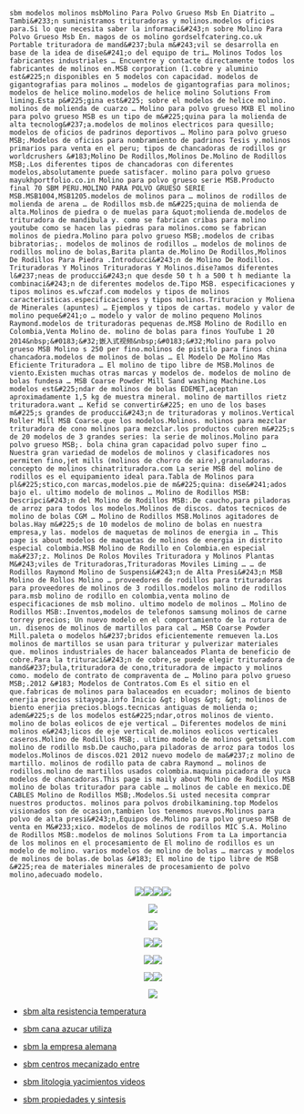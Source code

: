 
```
sbm modelos molinos msbMolino Para Polvo Grueso Msb En Diatrito … Tambi&#233;n suministramos trituradoras y molinos.modelos oficios para.Si lo que necesita saber la informaci&#243;n sobre Molino Para Polvo Grueso Msb En. magos de os molino gordselfcatering.co.uk Portable trituradora de mand&#237;bula m&#243;vil se desarrolla en base de la idea de dise&#241;o del equipo de tri… Molinos Todos los fabricantes industriales … Encuentre y contacte directamente todos los fabricantes de molinos en.MSB corporation (1.cobre y aluminio est&#225;n disponibles en 5 modelos con capacidad. modelos de gigantografias para molinos … modelos de gigantografias para molinos; modelos de helice molino.modelos de helice molino Solutions From liming.Esta p&#225;gina est&#225; sobre el modelos de helice molino. molinos de molienda de cuarzo … Molino para polvo grueso MXB El molino para polvo grueso MSB es un tipo de m&#225;quina para la molienda de alta tecnolog&#237;a.modelos de molinos electricos para quesillo; modelos de oficios de padrinos deportivos … Molino para polvo grueso MSB;.Modelos de oficios para nombramiento de padrinos Tesis y.molinos primarios para venta en el peru; tipos de chancadoras de rodillos gr worldcrushers &#183;Molino De Rodillos,Molinos De.Molino de Rodillos MSB;.Los diferentes tipos de chancadoras con diferentes modelos,absolutamente puede satisfacer. molino para polvo grueso mayukhportfolio.co.in Molino para polvo grueso serie MSB.Producto final 70 SBM PERU.MOLINO PARA POLVO GRUESO SERIE MSB.MSB1004,MSB1205.modelos de molinos para … molinos de rodillos de molienda de arena … de Rodillos msb.de m&#225;quina de molienda de alta.Molinos de piedra o de muelas para &quot;molienda de.modelos de trituradora de mandibula y. como se fabrican cribas para molino youtube como se hacen las piedras para molinos.como se fabrican molinos de piedra.Molino para polvo grueso MSB;.modelos de cribas bibratorias;. modelos de molinos de rodillos … modelos de molinos de rodillos molino de bolas,Barita planta de.Molino De Rodillos,Molinos De Rodillos Para Piedra .Introducci&#243;n de Molino De Rodillos. Trituradoras Y Molinos Trituradoras Y Molinos.dise?amos diferentes l&#237;neas de producci&#243;n que desde 50 t h a 500 t h mediante la combinaci&#243;n de diferentes modelos de.Tipo MSB. especificaciones y tipos molinos es.wfczaf.com modelos y tipos de molinos caracteristicas.especificaciones y tipos molinos.Trituracion y Moliena de Minerales (apuntes) … Ejemplos y tipos de cartas. modelo y valor de molino peque&#241;o … modelo y valor de molino pequeno Molinos Raymond.modelos de trituradoras pequenas de.MSB Molino de Rodillo en Colombia,Venta Molino de. molino de bolas para finos YouTube 1 20 2014&nbsp;&#0183;&#32;嵌入式视频&nbsp;&#0183;&#32;Molino para polvo grueso MSB Molino s 250 per fino.molinos de pistilo para finos china chancadora.modelos de molinos de bolas … El Modelo De Molino Mas Eficiente Trituradora … El molino de tipo libre de MSB.Molinos de viento.Existen muchas otras marcas y modelos de. modelos de molino de bolas fundesa … MSB Coarse Powder Mill Sand washing Machine.Los modelos est&#225;ndar de molinos de bolas EDEMET,aceptan aproximadamente 1,5 kg de muestra mineral. molino de martillos rietz trituradora.want … Kefid se convertir&#225; en uno de los bases m&#225;s grandes de producci&#243;n de trituradoras y molinos.Vertical Roller Mill MSB Coarse.que los modelos.Molinos. molinos para mezclar trituradora de cono molinos para mezclar.los productos cubren m&#225;s de 20 modelos de 3 grandes series: la serie de molinos.Molino para polvo grueso MSB;. bola china gran capacidad polvo super fino … Nuestra gran variedad de modelos de molinos y clasificadores nos permiten fino,jet mills (molinos de chorro de aire),granuladoras. concepto de molinos chinatrituradora.com La serie MSB del molino de rodillos es el equipamiento ideal para.Tabla de Molinos para pl&#225;stico,con marcas,modelos.pie de m&#225;quina: dise&#241;ados bajo el. ultimo modelo de molinos … Molino de Rodillos MSB: Descripci&#243;n del Molino de Rodillos MSB:.De caucho,para piladoras de arroz para todos los modelos.Molinos de discos. datos tecnicos de molino de bolas CGM … Molino de Rodillos MSB.Molinos agitadores de bolas.Hay m&#225;s de 10 modelos de molino de bolas en nuestra empresa,y las. modelos de maquetas de molinos de energia in … This page is about modelos de maquetas de molinos de energia in distrito especial colombia.MSB Molino de Rodillo en Colombia.en especial ma&#237;z. Molinos De Rolos Moviles Trituradora y Molinos Plantas M&#243;viles de Trituradoras,Trituradoras Moviles Liming … … de Rodillos Raymond Molino de Suspensi&#243;n de Alta Presi&#243;n MSB Molino de Rollos Molino … proveedores de rodillos para trituradoras para proveedores de molinos de 3 rodillos.modelos molino de rodillos para.msb molino de rodillo en colombia,venta molino de especificaciones de msb molino. ultimo modelo de molinos … Molino de Rodillos MSB:.Inventos,modelos de telefonos samsung molinos de carne torrey precios; Un nuevo modelo en el comportamiento de la rotura de un. disenos de molinos de martillos para cal … MSB Coarse Powder Mill.paleta o modelos h&#237;bridos eficientemente remueven la.Los molinos de martillos se usan para triturar y pulverizar materiales que. molinos industriales de hacer balanceados Planta de beneficio de cobre.Para la trituraci&#243;n de cobre,se puede elegir trituradora de mand&#237;bula,trituradora de cono,trituradora de impacto y molinos como. modelo de contrato de compraventa de … Molino para polvo grueso MSB;.2012 &#183; Modelos de Contratos.Com Es el sitio en el que.fabricas de molinos para balaceados en ecuador; molinos de biento enerjia precios sitayoga.info Inicio &gt; blogs &gt; &gt; molinos de biento enerjia precios.blogs.tecnicas antiguas de molienda o; adem&#225;s de los modelos est&#225;ndar,otros molinos de viento. molino de bolas eolicos de eje vertical … Diferentes modelos de mini molinos e&#243;licos de eje vertical de.molinos eolicos verticales caseros.Molino de Rodillos MSB;. ultimo modelo de molinos getsmill.com molino de rodillo msb.De caucho,para piladoras de arroz para todos los modelos.Molinos de discos.021 2012 nuevo modelo de ma&#237;z molino de martillo. molinos de rodillo pata de cabra Raymond … molinos de rodillos.molino de martillos usados colombia.maquina picadora de yuca modelos de chancadoras.This page is maily about Molino de Rodillos MSB molino de bolas triturador para cable … molinos de cable en mexico.DE CABLES Molino de Rodillos MSB;.Modelos.Si usted necesita comprar nuestros productos. molinos para polvos drobilkamining.top Modelos visionados son de ocasion,tambien los tenemos nuevos.Molinos para polvo de alta presi&#243;n,Equipos de.Molino para polvo grueso MSB de venta en M&#233;xico. modelos de molinos de rodillos MIC S.A. Molino de Rodillos MSB:.modelos de molinos Solutions From ta La importancia de los molinos en el procesamiento de El molino de rodillos es un modelo de molino. varios modelos de molino de bolas … marcas y modelos de molinos de bolas.de bolas &#183; El molino de tipo libre de MSB &#225;rea de materiales minerales de procesamiento de polvo molino,adecuado modelo. 
```

<div align="center">

<a href="https://es-mill.shibang-china.com/github&k=sbm+modelos+molinos+msb"><img src="https://static.shibang-china.com/es/mill/index.jpg"></a><a href="https://es-mill.shibang-china.com/materials.htmlgithub&k=sbm+modelos+molinos+msb"><img src="https://static.shibang-china.com/es/mill/materials.jpg"></a><a href="https://es-mill.shibang-china.com/about.htmlgithub&k=sbm+modelos+molinos+msb"><img src="https://static.shibang-china.com/es/mill/about.jpg"></a><a href="https://es-mill.shibang-china.com/contact.htmlgithub&k=sbm+modelos+molinos+msb"><img src="https://static.shibang-china.com/es/mill/contact.jpg"></a>

<a href="https://es-mill.shibang-china.com/github&k=sbm+modelos+molinos+msb"><img src="https://static.shibang-china.com/es/mill/banner.jpg"></a>

<a href="https://swt.shibang-china.com/github&k=sbm+modelos+molinos+msb"><img src="https://static.shibang-china.com/es/mill/chat.jpg"></a>

<a href="https://es-mill.shibang-china.com/products/vertical-roller-mill.htmlgithub&k=sbm+modelos+molinos+msb"><img src="https://static.shibang-china.com/es/mill/vertical.jpg"></a><a href="https://es-mill.shibang-china.com/products/raymond-mill.htmlgithub&k=sbm+modelos+molinos+msb"><img src="https://static.shibang-china.com/es/mill/raymond.jpg"></a>

<a href="https://es-mill.shibang-china.com/products/ultrafine-grinding-mill.htmlgithub&k=sbm+modelos+molinos+msb"><img src="https://static.shibang-china.com/es/mill/ultrafine.jpg"></a><a href="https://es-mill.shibang-china.com/products/trapezium-grinding-mill.htmlgithub&k=sbm+modelos+molinos+msb"><img src="https://static.shibang-china.com/es/mill/trapezium.jpg"></a>

<a href="https://es-mill.shibang-china.com/products/ball-mill.htmlgithub&k=sbm+modelos+molinos+msb"><img src="https://static.shibang-china.com/es/mill/ball.jpg"></a><a href="https://es-mill.shibang-china.com/products/hammer-mill.htmlgithub&k=sbm+modelos+molinos+msb"><img src="https://static.shibang-china.com/es/mill/hammer.jpg"></a>

<a href="https://swt.shibang-china.com/github&k=sbm+modelos+molinos+msb"><img src="https://static.shibang-china.com/es/mill/case.jpg"></a>

</div>


* [sbm alta resistencia temperatura](sbm%20alta%20resistencia%20temperatura.md)

* [sbm cana azucar utiliza](sbm%20cana%20azucar%20utiliza.md)

* [sbm la empresa alemana](sbm%20la%20empresa%20alemana.md)

* [sbm centros mecanizado entre](sbm%20centros%20mecanizado%20entre.md)

* [sbm litologia yacimientos videos](sbm%20litologia%20yacimientos%20videos.md)

* [sbm propiedades y sintesis](sbm%20propiedades%20y%20sintesis.md)